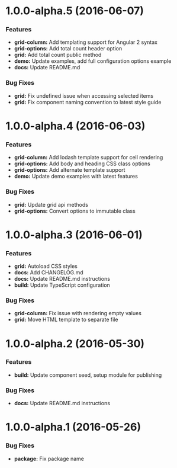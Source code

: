 <a name="1.0.0-alpha.5"></a>
# 1.0.0-alpha.5 (2016-06-07)

### Features

* **grid-column:** Add templating support for Angular 2 syntax
* **grid-options:** Add total count header option
* **grid:** Add total count public method
* **demo:** Update examples, add full configuration options example
* **docs:** Update README.md

### Bug Fixes

* **grid:** Fix undefined issue when accessing selected items
* **grid:** Fix component naming convention to latest style guide


<a name="1.0.0-alpha.4"></a>
# 1.0.0-alpha.4 (2016-06-03)

### Features

* **grid-column:** Add lodash template support for cell rendering
* **grid-options:** Add body and heading CSS class options
* **grid-options:** Add alternate template support
* **demo:** Update demo examples with latest features

### Bug Fixes

* **grid:** Update grid api methods
* **grid-options:** Convert options to immutable class


<a name="1.0.0-alpha.3"></a>
# 1.0.0-alpha.3 (2016-06-01)

### Features

* **grid:** Autoload CSS styles
* **docs:** Add CHANGELOG.md
* **docs:** Update README.md instructions
* **build:** Update TypeScript configuration

### Bug Fixes

* **grid-column:** Fix issue with rendering empty values
* **grid:** Move HTML template to separate file


<a name="1.0.0-alpha.2"></a>
# 1.0.0-alpha.2 (2016-05-30)

### Features

* **build:** Update component seed, setup module for publishing

### Bug Fixes

* **docs:** Update README.md instructions


<a name="1.0.0-alpha.1"></a>
# 1.0.0-alpha.1 (2016-05-26)

### Bug Fixes

* **package:** Fix package name
